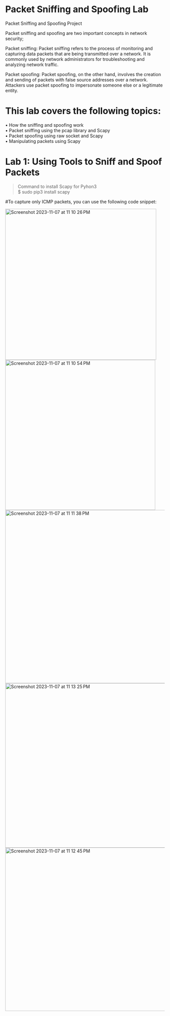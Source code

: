 # Packet Sniffing and Spoofing Lab

Packet Sniffing and Spoofing Project 

Packet sniffing and spoofing are two important concepts in network security;

Packet sniffing: Packet sniffing refers to the process of monitoring and capturing data packets that are being transmitted over a network. It is commonly used by network administrators for troubleshooting and analyzing network traffic.

Packet spoofing: Packet spoofing, on the other hand, involves the creation and sending of packets with false source addresses over a network. Attackers use packet spoofing to impersonate someone else or a legitimate entity.

# This lab covers the following topics:
• How the sniffing and spoofing work <br/>
• Packet sniffing using the pcap library and Scapy <br/>
• Packet spoofing using raw socket and Scapy <br/>
• Manipulating packets using Scapy<br/>

#  Lab 1: Using Tools to Sniff and Spoof Packets

>  Command to install Scapy for Pyhon3 <br/>
>  $ sudo pip3 install scapy
>

#To capture only ICMP packets, you can use the following code snippet:

<img width="477" alt="Screenshot 2023-11-07 at 11 10 26 PM" src="https://github.com/younis1234-png/Sniffing-Spoofing-/assets/73474252/fc1db0c0-5390-4192-8634-9df356d0bf83">
<br/> 

<img width="474" alt="Screenshot 2023-11-07 at 11 10 54 PM" src="https://github.com/younis1234-png/Sniffing-Spoofing-/assets/73474252/4432df8e-ac7c-4a28-adee-30db1f0f1288">
<br/>

<img width="547" alt="Screenshot 2023-11-07 at 11 11 38 PM" src="https://github.com/younis1234-png/Sniffing-Spoofing-/assets/73474252/f67dc9bd-666c-42cb-ab50-e793d0f31206">
<br/>

<img width="519" alt="Screenshot 2023-11-07 at 11 13 25 PM" src="https://github.com/younis1234-png/Sniffing-Spoofing-/assets/73474252/f8c534ee-fcd0-4b81-ab01-064503d42a21">
<br/>

<img width="516" alt="Screenshot 2023-11-07 at 11 12 45 PM" src="https://github.com/younis1234-png/Sniffing-Spoofing-/assets/73474252/97eacbbd-10ad-46dc-b31e-3400c1ff7960">
